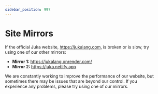 ```yaml
---
sidebar_position: 997
---
```


# Site Mirrors

If the official Juka website, https://jukalang.com, is broken or is slow, try using one of our other mirrors:

* **Mirror 1:** https://jukalang.onrender.com/
* **Mirror 2:** https://juka.netlify.app

We are constantly working to improve the performance of our website, but sometimes there may be issues that are beyond our control. If you experience any problems, please try using one of our mirrors.